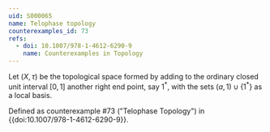 ```yaml
---
uid: S000065
name: Telophase topology
counterexamples_id: 73
refs:
  - doi: 10.1007/978-1-4612-6290-9 
    name: Counterexamples in Topology
---
```

Let $(X, \tau)$ be the topological space formed by adding to the ordinary closed unit interval $[0,1]$ another right end point, say $1^{\ast}$, with the sets $(a,1) \cup \{1^{\ast}\}$ as a local basis.

Defined as counterexample #73 ("Telophase Topology")
in {{doi:10.1007/978-1-4612-6290-9}}.
